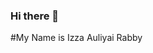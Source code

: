 ### Hi there 👋
#My Name is Izza Auliyai Rabby
<!--
**izzaauliyairabby/izzaauliyairabby** is a ✨ _special_ ✨ repository because its `README.md` (this file) appears on your GitHub profile.

